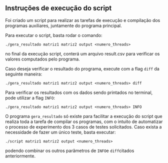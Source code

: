 ## Instruções de execução do script

Foi criado um script para realizar as tarefas de execução e compilação dos programas auxiliares, juntamente do programa principal.

Para executar o script, basta rodar o comando:

```shell
./gera_resultado matriz1 matriz2 output <numero_threads>
```

no final da execução script, conterá um arquivo result.csv para verificar os valores computados pelo programa.

Caso deseja verificar o resultado do programa, execute com a flag ``diff``  da seguinte maneira:

```shell
./gera_resultado matriz1 matriz2 output <numero_threads> diff
```

Para verificar os resultados com os dados sendo printados no terminal, pode utilizar a flag ```INFO```:

```shell
./gera_resultado matriz1 matriz2 output <numero_threads> INFO
```

O programa ``gera_resultado`` só existe para facilitar a execução do script que realiza toda a tarefa de compilar os programas, com o intuito de automatizar o processo de experimento dos 3 casos de testes solicitados. Caso exista a necessidade de fazer um único teste, basta executar:

```shell
./script matriz1 matriz2 output <numero_threads>
```

podendo combinar os outros parâmetros de ```INFO```e ```diff```citados anteriormente.